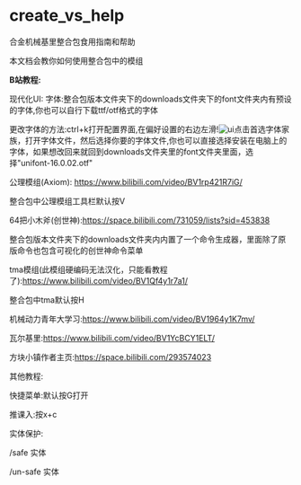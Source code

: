 # create_vs_help
合金机械基里整合包食用指南和帮助

本文档会教你如何使用整合包中的模组

**B站教程:**

现代化UI:
字体:整合包版本文件夹下的downloads文件夹下的font文件夹内有预设的字体,你也可以自行下载ttf/otf格式的字体

更改字体的方法:ctrl+k打开配置界面,在偏好设置的右边左滑!![ui](https://github.com/user-attachments/assets/7dc964ed-139a-4ba3-aa95-e2de24d0ba42)点击首选字体家族，打开字体文件，然后选择你要的字体文件,你也可以直接选择安装在电脑上的字体，如果想改回来就回到downloads文件夹里的font文件夹里面，选择"unifont-16.0.02.otf"

公理模组(Axiom): https://www.bilibili.com/video/BV1rp421R7iG/

整合包中公理模组工具栏默认按V

64把小木斧(创世神):https://space.bilibili.com/731059/lists?sid=453838

整合包版本文件夹下的downloads文件夹内内置了一个命令生成器，里面除了原版命令也包含可视化的创世神命令菜单

tma模组(此模组硬编码无法汉化，只能看教程了):https://www.bilibili.com/video/BV1Qf4y1r7a1/

整合包中tma默认按H

机械动力青年大学习:https://www.bilibili.com/video/BV1964y1K7mv/

瓦尔基里:https://www.bilibili.com/video/BV1YcBCY1ELT/

方块小镇作者主页:https://space.bilibili.com/293574023

其他教程:

快捷菜单:默认按G打开

推课入:按x+c

实体保护:

/safe 实体

/un-safe 实体
